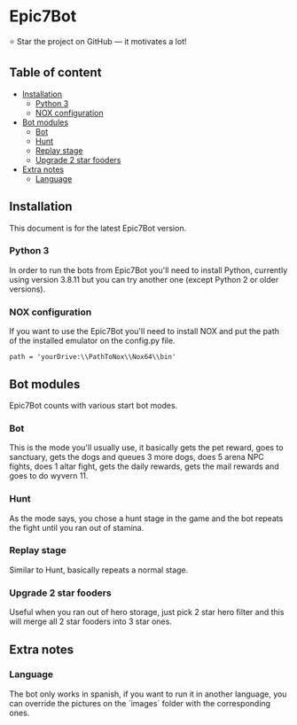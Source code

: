# Epic7Bot

:star: Star the project on GitHub — it motivates a lot!

## Table of content

- [Installation](#installation)
    - [Python 3](#python-3)
    - [NOX configuration](#nox-configuration)
- [Bot modules](#bot-modules)
    - [Bot](#bot)
    - [Hunt](#hunt)
    - [Replay stage](#replay-stage)
    - [Upgrade 2 star fooders](#upgrade-2-star-fooders)
- [Extra notes](#extra-notes)
    - [Language](#language)

## Installation

This document is for the latest Epic7Bot version.

### Python 3

In order to run the bots from Epic7Bot you'll need to install Python, currently using version 3.8.11 but you can try another one (except Python 2 or older versions).

### NOX configuration

If you want to use the Epic7Bot you'll need to install NOX and put the path of the installed emulator on the config.py file.

`path = 'yourDrive:\\PathToNox\\Nox64\\bin'`

## Bot modules

Epic7Bot counts with various start bot modes.

### Bot

This is the mode you'll usually use, it basically gets the pet reward, goes to sanctuary, gets the dogs and queues 3 more dogs, does 5 arena NPC fights, does 1 altar fight, gets the daily rewards, gets the mail rewards and goes to do wyvern 11.

### Hunt

As the mode says, you chose a hunt stage in the game and the bot repeats the fight until you ran out of stamina.

### Replay stage

Similar to Hunt, basically repeats a normal stage.

### Upgrade 2 star fooders

Useful when you ran out of hero storage, just pick 2 star hero filter and this will merge all 2 star fooders into 3 star ones.

## Extra notes

### Language

The bot only works in spanish, if you want to run it in another language, you can override the pictures on the ´images´ folder with the corresponding ones.



